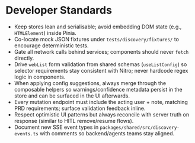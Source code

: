 # Developer Standards
- Keep stores lean and serialisable; avoid embedding DOM state (e.g., `HTMLElement`) inside Pinia.
- Co-locate mock JSON fixtures under `tests/discovery/fixtures/` to encourage deterministic tests.
- Gate all network calls behind services; components should never `fetch` directly.
- Drive `webList` form validation from shared schemas (`useListConfig`) so selector requirements stay consistent with Nitro; never hardcode regex logic in components.
- When applying config suggestions, always merge through the composable helpers so warnings/confidence metadata persist in the store and can be surfaced in the UI afterwards.
- Every mutation endpoint must include the acting user + note, matching PRD requirements; surface validation feedback inline.
- Respect optimistic UI patterns but always reconcile with server truth on response (similar to HITL remove/resume flows).
- Document new SSE event types in `packages/shared/src/discovery-events.ts` with comments so backend/agents teams stay aligned.
